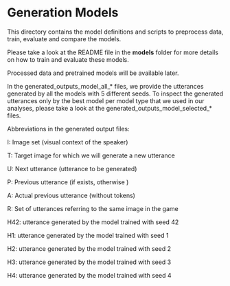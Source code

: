 # Generation Models 

This directory contains the model definitions and scripts to preprocess data, train, evaluate and compare the models.

Please take a look at the README file in the **models** folder for more details on how to train and evaluate these models.

Processed data and pretrained models will be available later.

In the generated_outputs_model_all_* files, we provide the utterances generated by all the models with 5 different seeds. To inspect the generated utterances only by the best model per model type that we used in our analyses, please take a look at the generated_outputs_model_selected_* files.

Abbreviations in the generated output files: 

I: Image set (visual context of the speaker)

T: Target image for which we will generate a new utterance

U: Next utterance (utterance to be generated)

P: Previous utterance (if exists, otherwise <nohs>)

A: Actual previous utterance (without <unk> tokens)

R: Set of utterances referring to the same image in the game

H42: utterance generated by the model trained with seed 42

H1: utterance generated by the model trained with seed 1

H2: utterance generated by the model trained with seed 2

H3: utterance generated by the model trained with seed 3

H4: utterance generated by the model trained with seed 4
